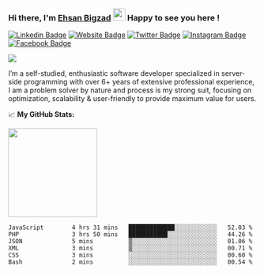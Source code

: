 ### Hi there, I'm <a href="https://teamartisans.com" target="_blank">Ehsan Bigzad</a> <img src="https://media.giphy.com/media/hvRJCLFzcasrR4ia7z/giphy.gif" width="25px"> Happy to see you here !

[![Linkedin Badge](https://img.shields.io/badge/-LinkedIn-0e76a8?style=flat-square&logo=Linkedin&logoColor=white)](https://linkedin.com/in/EhsanBigzad)
[![Website Badge](https://img.shields.io/badge/Website-3b5998?style=flat-square&logo=google-chrome&logoColor=white)](https://teamartisans.com)
[![Twitter Badge](https://img.shields.io/badge/-Twitter-00acee?style=flat-square&logo=Twitter&logoColor=white)](https://twitter.com/EhsanBigzad)
[![Instagram Badge](https://img.shields.io/badge/-Instagram-e4405f?style=flat-square&logo=Instagram&logoColor=white)](https://instagram.com/ehsanbigzad/)
[![Facebook Badge](https://img.shields.io/badge/-Facebook-0088cc?style=flat-square&logo=Facebook&logoColor=white)](https://facebook.com/EhsanBigzad7)

![](https://visitor-badge.glitch.me/badge?page_id=ehsanbigzad.ehsanbigzad) 

I’m a self-studied, enthusiastic software developer specialized in server-side programming with over 6+ years of extensive professional experience, I am a problem solver by nature and process is my strong suit, focusing on optimization, scalability & user-friendly to provide maximum value for users.

📈  **My GitHub Stats:**


<p>
  <img height="180em" src="https://github-readme-stats.vercel.app/api?username=ehsanbigzad&show_icons=true&hide_border=true&count_private=true&include_all_commits=true&theme=algolia" />
</p>

<!--START_SECTION:waka-->

```text
JavaScript        4 hrs 31 mins   █████████████░░░░░░░░░░░░   52.03 %
PHP               3 hrs 50 mins   ███████████░░░░░░░░░░░░░░   44.26 %
JSON              5 mins          ▒░░░░░░░░░░░░░░░░░░░░░░░░   01.06 %
XML               3 mins          ▒░░░░░░░░░░░░░░░░░░░░░░░░   00.71 %
CSS               3 mins          ░░░░░░░░░░░░░░░░░░░░░░░░░   00.60 %
Bash              2 mins          ░░░░░░░░░░░░░░░░░░░░░░░░░   00.54 %
```

<!--END_SECTION:waka-->
